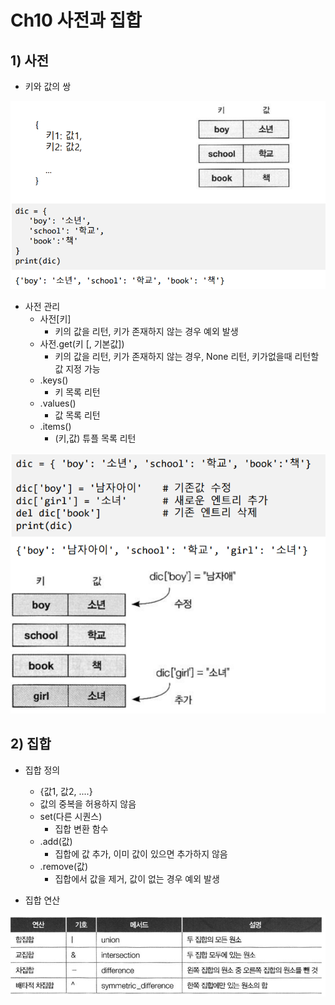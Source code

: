 # Ch10 사전과 집합

## 1) 사전

- 키와 값의 쌍

![image-20210109222243841](python_ch10.assets/image-20210109222243841.png)



- 사전 관리
  - 사전[키]
    - 키의 값을 리턴, 키가 존재하지 않는 경우 예외 발생
  - 사전.get(키 [, 기본값])
    - 키의 값을 리턴, 키가 존재하지 않는 경우, None 리턴, 키가없을때 리턴할 값 지정 가능
  - .keys()
    - 키 목록 리턴
  - .values()
    - 값 목록 리턴
  - .items()
    - (키,값) 튜플 목록 리턴

![image-20210109223205141](python_ch10.assets/image-20210109223205141.png)



## 2) 집합

- 집합 정의
  - {값1, 값2, ....}
  - 값의 중복을 허용하지 않음
  - set(다른 시퀀스)
    - 집합 변환 함수
  - .add(값)
    - 집합에 값 추가, 이미 값이 있으면 추가하지 않음
  - .remove(값)
    - 집합에서 값을 제거, 값이 없는 경우 예외 발생



- 집합 연산

![image-20210109232432466](python_ch10.assets/image-20210109232432466.png)



